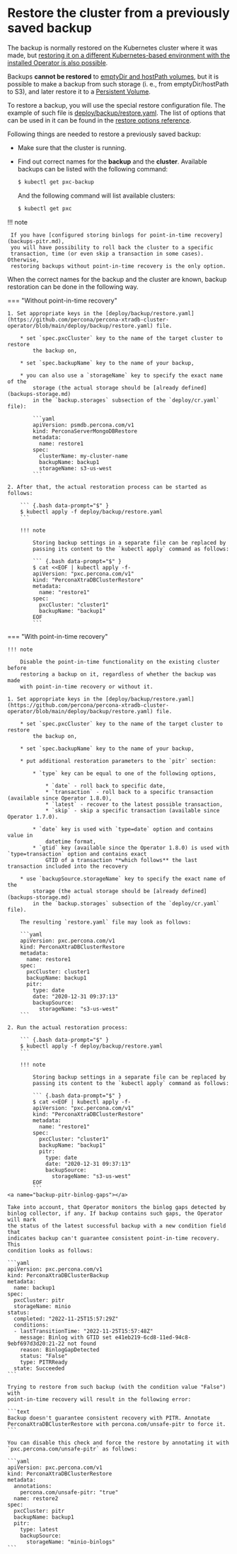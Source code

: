 # Restore the cluster from a previously saved backup

The backup is normally restored on the Kubernetes cluster where it was made,
but [restoring it on a different Kubernetes-based environment with the installed Operator is also possible](backups-restore-to-new-cluster.md).

Backups **cannot be restored** to [emptyDir and hostPath volumes](storage.md#storage-local),
but it is possible to make a backup from such storage (i. e., from
emptyDir/hostPath to S3), and later restore it to a [Persistent Volume](https://kubernetes.io/docs/concepts/storage/persistent-volumes/).

To restore a backup, you will use the special restore configuration file. The
example of such file is [deploy/backup/restore.yaml](https://github.com/percona/percona-xtradb-cluster-operator/blob/main/deploy/backup/restore.yaml). The list of options that can be used in it can
be found in the [restore options reference](operator.md#perconaxtradbclusterrestore-custom-resource-options).

Following things are needed to restore a previously saved backup:

* Make sure that the cluster is running.
* Find out correct names for the **backup** and the **cluster**. Available
    backups can be listed with the following command:

    ``` {.bash data-prompt="$" }
    $ kubectl get pxc-backup
    ```

    And the following command will list available clusters:

    ``` {.bash data-prompt="$" }
    $ kubectl get pxc
    ```

!!! note

     If you have [configured storing binlogs for point-in-time recovery](backups-pitr.md),
     you will have possibility to roll back the cluster to a specific
     transaction, time (or even skip a transaction in some cases). Otherwise, 
     restoring backups without point-in-time recovery is the only option.

When the correct names for the backup and the cluster are known, backup
restoration can be done in the following way.

=== "Without point-in-time recovery"

    1. Set appropriate keys in the [deploy/backup/restore.yaml](https://github.com/percona/percona-xtradb-cluster-operator/blob/main/deploy/backup/restore.yaml) file.

        * set `spec.pxcCluster` key to the name of the target cluster to restore
            the backup on,

        * set `spec.backupName` key to the name of your backup,

        * you can also use a `storageName` key to specify the exact name of the
            storage (the actual storage should be [already defined](backups-storage.md)
            in the `backup.storages` subsection of the `deploy/cr.yaml` file):

            ```yaml
            apiVersion: psmdb.percona.com/v1
            kind: PerconaServerMongoDBRestore
            metadata:
              name: restore1
            spec:
              clusterName: my-cluster-name
              backupName: backup1
              storageName: s3-us-west
            ```

    2. After that, the actual restoration process can be started as follows:

        ``` {.bash data-prompt="$" }
        $ kubectl apply -f deploy/backup/restore.yaml
        ```

        !!! note

            Storing backup settings in a separate file can be replaced by
            passing its content to the `kubectl apply` command as follows:

            ``` {.bash data-prompt="$" }
            $ cat <<EOF | kubectl apply -f-
            apiVersion: "pxc.percona.com/v1"
            kind: "PerconaXtraDBClusterRestore"
            metadata:
              name: "restore1"
            spec:
              pxcCluster: "cluster1"
              backupName: "backup1"
            EOF
            ```

=== "With point-in-time recovery"

    !!! note

        Disable the point-in-time functionality on the existing cluster before
        restoring a backup on it, regardless of whether the backup was made
        with point-in-time recovery or without it.

    1. Set appropriate keys in the [deploy/backup/restore.yaml](https://github.com/percona/percona-xtradb-cluster-operator/blob/main/deploy/backup/restore.yaml) file.

        * set `spec.pxcCluster` key to the name of the target cluster to restore
            the backup on,

        * set `spec.backupName` key to the name of your backup,

        * put additional restoration parameters to the `pitr` section:

            * `type` key can be equal to one of the following options,

                * `date` - roll back to specific date,
                * `transaction` - roll back to a specific transaction (available since Operator 1.8.0),
                * `latest` - recover to the latest possible transaction,
                * `skip` - skip a specific transaction (available since Operator 1.7.0).

            * `date` key is used with `type=date` option and contains value in
                datetime format,
            * `gtid` key (available since the Operator 1.8.0) is used with `type=transaction` option and contains exact
                GTID of a transaction **which follows** the last transaction included into the recovery

        * use `backupSource.storageName` key to specify the exact name of the
            storage (the actual storage should be [already defined](backups-storage.md)
            in the `backup.storages` subsection of the `deploy/cr.yaml` file).

        The resulting `restore.yaml` file may look as follows:

        ```yaml
        apiVersion: pxc.percona.com/v1
        kind: PerconaXtraDBClusterRestore
        metadata:
          name: restore1
        spec:
          pxcCluster: cluster1
          backupName: backup1
          pitr:
            type: date
            date: "2020-12-31 09:37:13"
            backupSource:
              storageName: "s3-us-west"
        ```

    2. Run the actual restoration process:

        ``` {.bash data-prompt="$" }
        $ kubectl apply -f deploy/backup/restore.yaml
        ```

        !!! note

            Storing backup settings in a separate file can be replaced by
            passing its content to the `kubectl apply` command as follows:

            ``` {.bash data-prompt="$" }
            $ cat <<EOF | kubectl apply -f-
            apiVersion: "pxc.percona.com/v1"
            kind: "PerconaXtraDBClusterRestore"
            metadata:
              name: "restore1"
            spec:
              pxcCluster: "cluster1"
              backupName: "backup1"
              pitr:
                type: date
                date: "2020-12-31 09:37:13"
                backupSource:
                  storageName: "s3-us-west"
            EOF
            ```
    <a name="backup-pitr-binlog-gaps"></a>

    Take into account, that Operator monitors the binlog gaps detected by
    binlog collector, if any. If backup contains such gaps, the Operator will mark
    the status of the latest successful backup with a new condition field that
    indicates backup can't guarantee consistent point-in-time recovery. This
    condition looks as follows:

    ```yaml
    apiVersion: pxc.percona.com/v1
    kind: PerconaXtraDBClusterBackup
    metadata:
      name: backup1
    spec:
      pxcCluster: pitr
      storageName: minio
    status:
      completed: "2022-11-25T15:57:29Z"
      conditions:
      - lastTransitionTime: "2022-11-25T15:57:48Z"
        message: Binlog with GTID set e41eb219-6cd8-11ed-94c8-9ebf697d3d20:21-22 not found
        reason: BinlogGapDetected
        status: "False"
        type: PITRReady
      state: Succeeded
    ```

    Trying to restore from such backup (with the condition value "False") with
    point-in-time recovery will result in the following error: 

    ```text
    Backup doesn't guarantee consistent recovery with PITR. Annotate PerconaXtraDBClusterRestore with percona.com/unsafe-pitr to force it.
    ```

    You can disable this check and force the restore by annotating it with
    `pxc.percona.com/unsafe-pitr` as follows:

    ```yaml
    apiVersion: pxc.percona.com/v1
    kind: PerconaXtraDBClusterRestore
    metadata:
      annotations:
        percona.com/unsafe-pitr: "true"
      name: restore2
    spec:
      pxcCluster: pitr
      backupName: backup1
      pitr:
        type: latest
        backupSource:
          storageName: "minio-binlogs"
    ```
